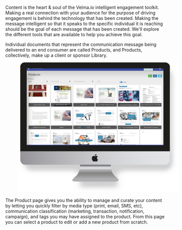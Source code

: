 Content is the heart & soul of the Velma.io intelligent engagement toolkit.  Making a real connection with your audience for the purpose of driving engagement is behind the technology that has been created.  Making the message intelligent so that it speaks to the specific individual it is reaching should be the goal of each message that has been created.
We'll explore the different tools that are available to help you achieve this goal.

Individual documents that represent the communication message being delivered to an end consumer are called Products, and Products, collectively, make up a client or sponsor Library.

<figure>
    <img src='../../images/Library.png' style="max-width: 500px;">
</figure>

The Product page gives you the ability to manage and curate your content by letting you quickly filter by media type (print, email, SMS, etc), communication classification (marketing, transaction, notification, campaign), and tags you may have assigned to the product.  From this page you can select a product to edit or add a new product from scratch.
